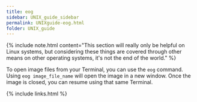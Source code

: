 ```yaml
---
title: eog
sidebar: UNIX_guide_sidebar
permalink: UNIXguide-eog.html
folder: UNIX_guide
---
```


{% include note.html content="This section will really only be helpful on
Linux systems, but considering these things are covered through other means on
other operating systems, it's not the end of the world." %}

To open image files from your Terminal, you can use the `eog` command.
Using `eog image_file_name` will open the image in a new window.
Once the image is closed, you can resume using that same Terminal.

{% include links.html %}
